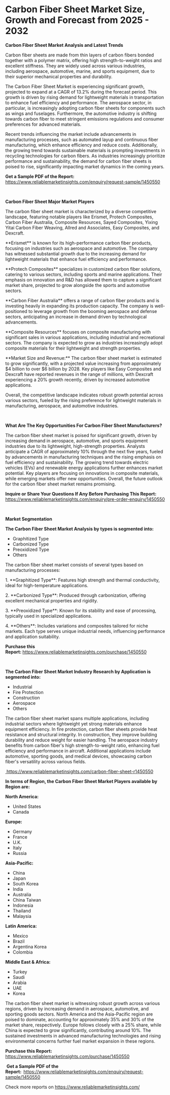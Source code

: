 <p><h1>Carbon Fiber Sheet Market Size, Growth and Forecast from 2025 - 2032</h1></p><p><strong>Carbon Fiber Sheet Market Analysis and Latest Trends</strong></p>
<p><p>Carbon fiber sheets are made from thin layers of carbon fibers bonded together with a polymer matrix, offering high strength-to-weight ratios and excellent stiffness. They are widely used across various industries, including aerospace, automotive, marine, and sports equipment, due to their superior mechanical properties and durability.</p><p>The Carbon Fiber Sheet Market is experiencing significant growth, projected to expand at a CAGR of 13.2% during the forecast period. This growth is driven by rising demand for lightweight materials in transportation to enhance fuel efficiency and performance. The aerospace sector, in particular, is increasingly adopting carbon fiber sheets for components such as wings and fuselages. Furthermore, the automotive industry is shifting towards carbon fiber to meet stringent emissions regulations and consumer preferences for advanced materials.</p><p>Recent trends influencing the market include advancements in manufacturing processes, such as automated layup and continuous fiber manufacturing, which enhance efficiency and reduce costs. Additionally, the growing trend towards sustainable materials is prompting investments in recycling technologies for carbon fibers. As industries increasingly prioritize performance and sustainability, the demand for carbon fiber sheets is poised to rise, significantly impacting market dynamics in the coming years.</p></p>
<p><strong>Get a Sample PDF of the Report:&nbsp;</strong> <a href="https://www.reliablemarketinsights.com/enquiry/request-sample/1450550?utm_campaign=2095&utm_medium=2&utm_source=Github&utm_content=ia&utm_term=30012025&utm_id=carbon-fiber-sheet">https://www.reliablemarketinsights.com/enquiry/request-sample/1450550</a></p>
<p>&nbsp;</p>
<p><strong>Carbon Fiber Sheet Major Market Players</strong></p>
<p><p>The carbon fiber sheet market is characterized by a diverse competitive landscape, featuring notable players like Erismet, Protech Composites, Carbon Fiber Australia, Composite Resources, Sayed Composites, Yixing Yitai Carbon Fiber Weaving, Allred and Associates, Easy Composites, and Dexcraft.</p><p>**Erismet** is known for its high-performance carbon fiber products, focusing on industries such as aerospace and automotive. The company has witnessed substantial growth due to the increasing demand for lightweight materials that enhance fuel efficiency and performance. </p><p>**Protech Composites** specializes in customized carbon fiber solutions, catering to various sectors, including sports and marine applications. Their emphasis on innovation and R&D has allowed them to capture a significant market share, projected to grow alongside the sports and automotive sectors.</p><p>**Carbon Fiber Australia** offers a range of carbon fiber products and is investing heavily in expanding its production capacity. The company is well-positioned to leverage growth from the booming aerospace and defense sectors, anticipating an increase in demand driven by technological advancements.</p><p>**Composite Resources** focuses on composite manufacturing with significant sales in various applications, including industrial and recreational sectors. The company is expected to grow as industries increasingly adopt composite materials for their lightweight and strength properties.</p><p>**Market Size and Revenue:** The carbon fiber sheet market is estimated to grow significantly, with a projected value increasing from approximately $4 billion to over $6 billion by 2028. Key players like Easy Composites and Dexcraft have reported revenues in the range of millions, with Dexcraft experiencing a 20% growth recently, driven by increased automotive applications.</p><p>Overall, the competitive landscape indicates robust growth potential across various sectors, fueled by the rising preference for lightweight materials in manufacturing, aerospace, and automotive industries.</p></p>
<p>&nbsp;</p>
<p><strong>What Are The Key Opportunities For Carbon Fiber Sheet Manufacturers?</strong></p>
<p><p>The carbon fiber sheet market is poised for significant growth, driven by increasing demand in aerospace, automotive, and sports equipment industries due to its lightweight, high-strength properties. Analysts anticipate a CAGR of approximately 10% through the next five years, fueled by advancements in manufacturing techniques and the rising emphasis on fuel efficiency and sustainability. The growing trend towards electric vehicles (EVs) and renewable energy applications further enhances market potential. Key players are focusing on innovations in composite materials, while emerging markets offer new opportunities. Overall, the future outlook for the carbon fiber sheet market remains promising.</p></p>
<p><strong>Inquire or Share Your Questions If Any Before Purchasing This Report:</strong> <a href="https://www.reliablemarketinsights.com/enquiry/pre-order-enquiry/1450550?utm_campaign=2095&utm_medium=2&utm_source=Github&utm_content=ia&utm_term=30012025&utm_id=carbon-fiber-sheet">https://www.reliablemarketinsights.com/enquiry/pre-order-enquiry/1450550</a></p>
<p>&nbsp;</p>
<p><strong>Market Segmentation</strong></p>
<p><strong>The Carbon Fiber Sheet Market Analysis by types is segmented into:</strong></p>
<p><ul><li>Graphitized Type</li><li>Carbonized Type</li><li>Preoxidized Type</li><li>Others</li></ul></p>
<p><p>The carbon fiber sheet market consists of several types based on manufacturing processes: </p><p>1. **Graphitized Type**: Features high strength and thermal conductivity, ideal for high-temperature applications.  </p><p>2. **Carbonized Type**: Produced through carbonization, offering excellent mechanical properties and rigidity.  </p><p>3. **Preoxidized Type**: Known for its stability and ease of processing, typically used in specialized applications.  </p><p>4. **Others**: Includes variations and composites tailored for niche markets. Each type serves unique industrial needs, influencing performance and application suitability.</p></p>
<p><strong>Purchase this Report:&nbsp;</strong><a href="https://www.reliablemarketinsights.com/purchase/1450550?utm_campaign=2095&utm_medium=2&utm_source=Github&utm_content=ia&utm_term=30012025&utm_id=carbon-fiber-sheet">https://www.reliablemarketinsights.com/purchase/1450550</a></p>
<p>&nbsp;</p>
<p><strong>The Carbon Fiber Sheet Market Industry Research by Application is segmented into:</strong></p>
<p><ul><li>Industrial</li><li>Fire Protection</li><li>Construction</li><li>Aerospace</li><li>Others</li></ul></p>
<p><p>The carbon fiber sheet market spans multiple applications, including industrial sectors where lightweight yet strong materials enhance equipment efficiency. In fire protection, carbon fiber sheets provide heat resistance and structural integrity. In construction, they improve building durability and reduce weight for easier handling. The aerospace industry benefits from carbon fiber's high strength-to-weight ratio, enhancing fuel efficiency and performance in aircraft. Additional applications include automotive, sporting goods, and medical devices, showcasing carbon fiber's versatility across various fields.</p></p>
<p><a href="https://www.reliablemarketinsights.com/carbon-fiber-sheet-r1450550?utm_campaign=2095&utm_medium=2&utm_source=Github&utm_content=ia&utm_term=30012025&utm_id=carbon-fiber-sheet">&nbsp;https://www.reliablemarketinsights.com/carbon-fiber-sheet-r1450550</a></p>
<p><strong>In terms of Region, the Carbon Fiber Sheet Market Players available by Region are:</strong></p>
<p>
    <p> <strong> North America: </strong>
        <ul>
            <li>United States</li>
            <li>Canada</li>
        </ul>
        </p> 
    <p> <strong> Europe: </strong>
        <ul>
            <li>Germany</li>
            <li>France</li>
            <li>U.K.</li>
            <li>Italy</li>
            <li>Russia</li>
        </ul>
        </p> 
    <p> <strong> Asia-Pacific: </strong>
        <ul>
            <li>China</li>
            <li>Japan</li>
            <li>South Korea</li>
            <li>India</li>
            <li>Australia</li>
            <li>China Taiwan</li>
            <li>Indonesia</li>
            <li>Thailand</li>
            <li>Malaysia</li>
        </ul>
        </p> 
    <p> <strong> Latin America: </strong>
        <ul>
            <li>Mexico</li>
            <li>Brazil</li>
            <li>Argentina Korea</li>
            <li>Colombia</li>
        </ul>
        </p> 
    <p> <strong> Middle East & Africa: </strong>
        <ul>
            <li>Turkey</li>
            <li>Saudi</li>
            <li>Arabia</li>
            <li>UAE</li>
            <li>Korea</li>
        </ul>
    </p>
    </p>
<p><p>The carbon fiber sheet market is witnessing robust growth across various regions, driven by increasing demand in aerospace, automotive, and sporting goods sectors. North America and the Asia-Pacific region are poised to dominate, accounting for approximately 35% and 30% of the market share, respectively. Europe follows closely with a 25% share, while China is expected to grow significantly, contributing around 10%. The sustained investments in advanced manufacturing technologies and rising environmental concerns further fuel market expansion in these regions.</p></p>
<p><strong>Purchase this Report: </strong><a href="https://www.reliablemarketinsights.com/purchase/1450550?utm_campaign=2095&utm_medium=2&utm_source=Github&utm_content=ia&utm_term=30012025&utm_id=carbon-fiber-sheet">https://www.reliablemarketinsights.com/purchase/1450550</a></p>
<p>&nbsp;<strong>Get a Sample PDF of the Report:&nbsp;&nbsp;</strong><a href="https://www.reliablemarketinsights.com/enquiry/request-sample/1450550?utm_campaign=2095&utm_medium=2&utm_source=Github&utm_content=ia&utm_term=30012025&utm_id=carbon-fiber-sheet">https://www.reliablemarketinsights.com/enquiry/request-sample/1450550</a></p>
<p><strong></strong></p>
<p>Check more reports on <a href="https://www.reliablemarketinsights.com/?utm_campaign=2095&utm_medium=2&utm_source=Github&utm_content=ia&utm_term=30012025&utm_id=carbon-fiber-sheet">https://www.reliablemarketinsights.com/</a></p>